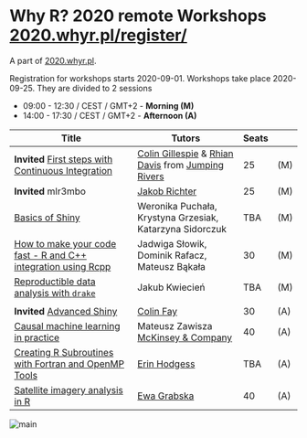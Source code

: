 # Why R? 2020 remote Workshops [2020.whyr.pl/register/](http://2020.whyr.pl/register/)

A part of [2020.whyr.pl](http://2020.whyr.pl).

Registration for workshops starts 2020-09-01. Workshops take place 2020-09-25. They are divided to 2 sessions

- 09:00 - 12:30 / CEST / GMT+2 - **Morning (M)**
- 14:00 - 17:30 / CEST / GMT+2 - **Afternoon (A)**

| Title             |  Tutors         | Seats |  |
|-------------------|-----------------|-------|--|
| **Invited** [First steps with Continuous Integration](https://github.com/WhyR2020/workshops/tree/master/travis) | [Colin Gillespie](https://twitter.com/csgillespie) & [Rhian Davis](https://twitter.com/trianglegirl) from [Jumping Rivers](https://www.jumpingrivers.com/about/) | 25 | (M) |
| **Invited** mlr3mbo | [Jakob Richter](https://twitter.com/jak0br) | 25 | (M) |
| [Basics of Shiny](https://github.com/WhyR2020/workshops/tree/master/bshiny) | Weronika Puchała, Krystyna Grzesiak, Katarzyna Sidorczuk |  TBA | (M) | 
| [How to make your code fast - R and C++ integration using Rcpp](https://github.com/WhyR2020/workshops/tree/master/rcpp) | Jadwiga Słowik, Dominik Rafacz, Mateusz Bąkała | 30 | (M) |
| [Reproductible data analysis with `drake`](https://github.com/WhyR2020/workshops/tree/master/drake) | Jakub Kwiecień | TBA | (M) |
| | | | |
| **Invited** [Advanced Shiny](https://github.com/WhyR2020/workshops/tree/master/ashiny) | [Colin Fay](https://colinfay.me/) |  30 | (A) |
| [Causal machine learning in practice](https://github.com/WhyR2020/workshops/tree/master/casual) |  Mateusz Zawisza [McKinsey & Company](https://www.mckinsey.com/pl/careers/careers-in-poland) | 40 | (A) |
| [Creating R Subroutines with Fortran and OpenMP Tools](https://github.com/WhyR2020/workshops/tree/master/openmp) | [Erin Hodgess](https://www.researchgate.net/profile/Erin_Hodgess) | TBA | (A) |
| [Satellite imagery analysis in R](https://github.com/WhyR2020/workshops/tree/master/satellite) | [Ewa Grabska](https://denali.geo.uj.edu.pl/project/rs4for/index.php/pl/ewa-grabska-2/) | 40 | (A) |

<img src="http://whyr.pl/foundation/images/fulls/whyr2020/updated_cover2020_small.jpg"
     alt="main" />
